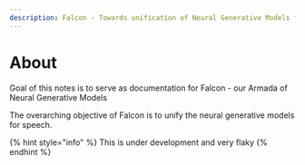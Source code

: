 ```yaml
---
description: Falcon - Towards unification of Neural Generative Models for Speech
---
```


# About

Goal of this notes is to serve as documentation for Falcon - our Armada of Neural Generative Models

The overarching objective of Falcon is to unify the neural generative models for speech.

{% hint style="info" %}
This is under development and very flaky
{% endhint %}

